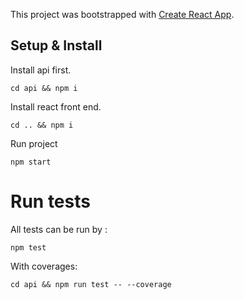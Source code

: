 This project was bootstrapped with [Create React App](https://github.com/facebook/create-react-app).

## Setup & Install

Install api first.

`cd api && npm i`

Install react front end.

`cd .. && npm i`

Run project 

`npm start`

# Run tests

All tests can be run by :

`npm test`

With coverages:

`cd api && npm run test -- --coverage`
